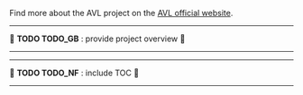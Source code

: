 Find more about the AVL project on the 
[AVL official website](https://agriculturevlab.eu/). 

---

🚧 **TODO TODO_GB** : provide project overview 🚧

---

---

🚧 **TODO TODO_NF** : include TOC 🚧

---
